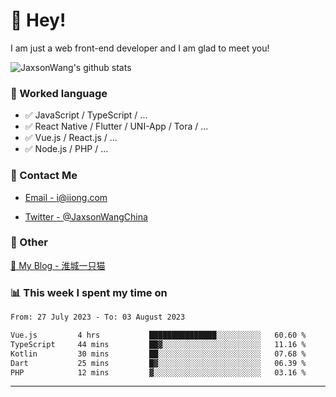 # 👋 Hey!

I am just a web front-end developer and I am glad to meet you!

![JaxsonWang's github stats](https://github-readme-stats.vercel.app/api?username=JaxsonWang&&show_icons=true&&title_color=1abc9c&&icon_color=1abc9c)


### 📝 Worked language

- ✅ JavaScript / TypeScript / ...
- ✅ React Native / Flutter / UNI-App / Tora / ...
- ✅ Vue.js / React.js / ...
- ✅ Node.js / PHP / ...

### 📮 Contact Me

- [Email - i@iiong.com](mailto:i@iiong.com)

- [Twitter - @JaxsonWangChina](https://twitter.com/JaxsonWangChina)

### 🤪 Other

[📌 My Blog - 淮城一只猫](https://iiong.com)

### 📊 This week I spent my time on

<!--START_SECTION:waka-->

```txt
From: 27 July 2023 - To: 03 August 2023

Vue.js         4 hrs           ███████████████░░░░░░░░░░   60.60 %
TypeScript     44 mins         ██▓░░░░░░░░░░░░░░░░░░░░░░   11.16 %
Kotlin         30 mins         ██░░░░░░░░░░░░░░░░░░░░░░░   07.68 %
Dart           25 mins         █▓░░░░░░░░░░░░░░░░░░░░░░░   06.39 %
PHP            12 mins         ▓░░░░░░░░░░░░░░░░░░░░░░░░   03.16 %
```

<!--END_SECTION:waka-->

---
